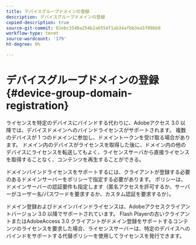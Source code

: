```yaml
---
title: デバイスグループドメインの登録
description: デバイスグループドメインの登録
copied-description: true
source-git-commit: 02ebc3548a254b2a6554f1ab34afbb3ea5f09bb8
workflow-type: tm+mt
source-wordcount: '179'
ht-degree: 0%

---
```


# デバイスグループドメインの登録{#device-group-domain-registration}

ライセンスを特定のデバイスにバインドする代わりに、Adobeアクセス 3.0 以降では、デバイスドメインへのバインドライセンスがサポートされます。 複数のデバイスが 1 つのドメインに参加し、ドメイントークンを受け取る場合があります。 ドメイン内のデバイスがライセンスを取得した後に、ドメイン内の他のデバイスにライセンスを転送してもよく、ライセンスサーバから直接ライセンスを取得することなく、コンテンツを再生することができる。

ドメインバインドライセンスをサポートするには、クライアントが登録する必要のあるドメインサーバーをポリシーで指定する必要があります。 ポリシーは、ドメインサーバーの認証要件も指定します（匿名アクセスを許可するか、サーバーがユーザー名/パスワードを要求するか、カスタム認証を要求するか）。

ドメイン登録およびドメインバインドライセンスは、Adobeアクセスクライアントバージョン 3.0 以降でサポートされています。 Flash Playerの古いクライアントまたはAdobeAccess 3.0 クライアントがドメイン登録をサポートするコンテンツのライセンスを要求した場合、ライセンスサーバーは、特定のデバイスへのバインドをサポートする代替ポリシーを使用してライセンスを発行できます。
